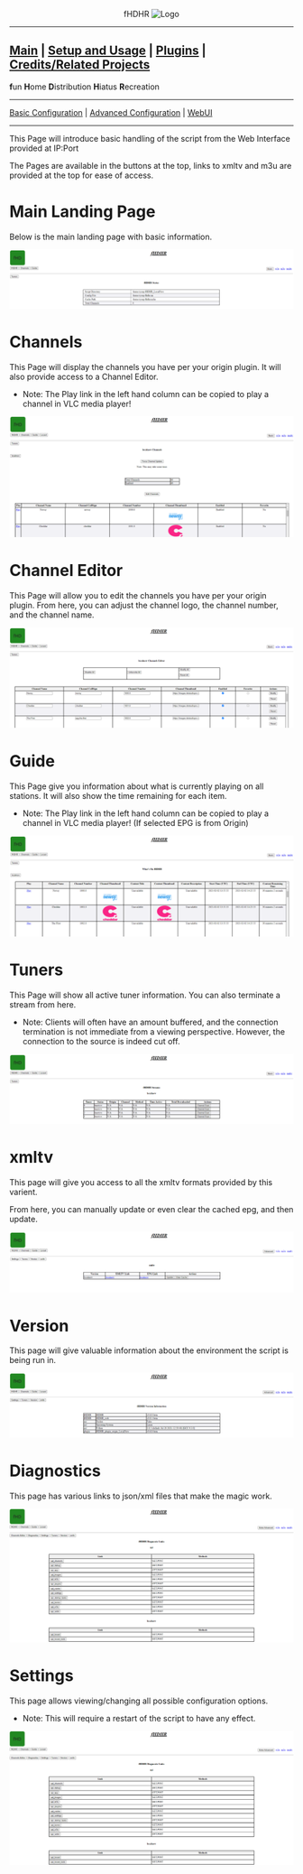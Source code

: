 <p align="center">fHDHR    <img src="images/logo.ico" alt="Logo"/></p>

---
[Main](README.md)  |  [Setup and Usage](Usage.md)  |  [Plugins](Plugins.md)  |  [Credits/Related Projects](Related-Projects.md)
---
**f**un
**H**ome
**D**istribution
**H**iatus
**R**ecreation

---

[Basic Configuration](Config.md)  | [Advanced Configuration](ADV_Config.md) |  [WebUI](WebUI.md)

---


This Page will introduce basic handling of the script from the Web Interface provided at IP:Port

The Pages are available in the buttons at the top, links to xmltv and m3u are provided at the top for ease of access.


# Main Landing Page

Below is the main landing page with basic information.

<img src="screenshots/webui_main.PNG" alt="Main Page"/>

# Channels

This Page will display the channels you have per your origin plugin. It will also provide access to a Channel Editor.

* Note: The Play link in the left hand column can be copied to play a channel in VLC media player!

<img src="screenshots/webui_channels.PNG" alt="Channels Page"/>

# Channel Editor

This Page will allow you to edit the channels you have per your origin plugin. From here, you can adjust the channel logo, the channel number, and the channel name.

<img src="screenshots/webui_channels_editor.PNG" alt="Channel Editor Page"/>


# Guide

This Page give you information about what is currently playing on all stations. It will also show the time remaining for each item.

* Note: The Play link in the left hand column can be copied to play a channel in VLC media player! (If selected EPG is from Origin)

<img src="screenshots/webui_guide.PNG" alt="Guide Page"/>


# Tuners

This Page will show all active tuner information. You can also terminate a stream from here.

* Note: Clients will often have an amount buffered, and the connection termination is not immediate from a viewing perspective. However, the connection to the source is indeed cut off.

<img src="screenshots/webui_tuners.PNG" alt="Tuners Page"/>

# xmltv

This page will give you access to all the xmltv formats provided by this varient.

From here, you can manually update or even clear the cached epg, and then update.

<img src="screenshots/webui_xmltv.PNG" alt="xmltv Page"/>

# Version

This page will give valuable information about the environment the script is being run in.

<img src="screenshots/webui_version.PNG" alt="Version Page"/>

# Diagnostics

This page has various links to json/xml files that make the magic work.

<img src="screenshots/webui_diagnostics.PNG" alt="Diagnostics Page"/>

# Settings

This page allows viewing/changing all possible configuration options.

* Note: This will require a restart of the script to have any effect.

<img src="screenshots/webui_diagnostics.PNG" alt="Diagnostics Page"/>
